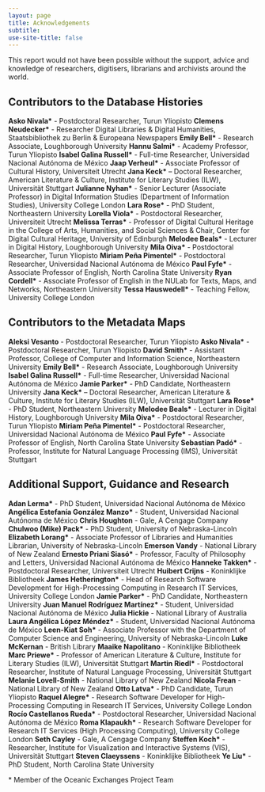 ```yaml
---
layout: page
title: Acknowledgements
subtitle: 
use-site-title: false
---
```


This report would not have been possible without the support, advice and knowledge of researchers, digitisers, librarians and archivists around the world.

## Contributors to the Database Histories

**Asko Nivala\*** - Postdoctoral Researcher, Turun Yliopisto
**Clemens Neudecker\*** - Researcher Digital Libraries & Digital Humanities, Staatsbibliothek zu Berlin & Europeana Newspapers
**Emily Bell\*** - Research Associate, Loughborough University
**Hannu Salmi\*** - Academy Professor, Turun Yliopisto
**Isabel Galina Russell\*** - Full-time Researcher, Universidad Nacional Autónoma de México
**Jaap Verheul\*** - Associate Professor of Cultural History, Universiteit Utrecht
**Jana Keck\*** – Doctoral Researcher, American Literature & Culture, Institute for Literary Studies (ILW), Universität Stuttgart
**Julianne Nyhan\*** - Senior Lecturer (Associate Professor) in Digital Information Studies (Department of Information Studies), University College London
**Lara Rose\*** - PhD Student, Northeastern University
**Lorella Viola\*** - Postdoctoral Researcher, Universiteit Utrecht
**Melissa Terras\*** - Professor of Digital Cultural Heritage in the College of Arts, Humanities, and Social Sciences & Chair, Center for Digital Cultural Heritage, University of Edinburgh
**Melodee Beals\*** - Lecturer in Digital History, Loughborough University
**Mila Oiva\*** - Postdoctoral Researcher, Turun Yliopisto
**Miriam Peña Pimentel\*** - Postdoctoral Researcher, Universidad Nacional Autónoma de México
**Paul Fyfe\*** - Associate Professor of English, North Carolina State University
**Ryan Cordell\*** - Associate Professor of English in the NULab for Texts, Maps, and Networks, Northeastern University
**Tessa Hauswedell\*** - Teaching Fellow, University College London

## Contributors to the Metadata Maps

**Aleksi Vesanto** - Postdoctoral Researcher, Turun Yliopisto
**Asko Nivala\*** - Postdoctoral Researcher, Turun Yliopisto
**David Smith\*** - Assistant Professor, College of Computer and Information Science, Northeastern University
**Emily Bell\*** - Research Associate, Loughborough University
**Isabel Galina Russell\*** - Full-time Researcher, Universidad Nacional Autónoma de México
**Jamie Parker\*** - PhD Candidate, Northeastern University
**Jana Keck\*** – Doctoral Researcher, American Literature & Culture, Institute for Literary Studies (ILW), Universität Stuttgart
**Lara Rose\*** - PhD Student, Northeastern University
**Melodee Beals\*** - Lecturer in Digital History, Loughborough University
**Mila Oiva\*** - Postdoctoral Researcher, Turun Yliopisto
**Miriam Peña Pimentel\*** - Postdoctoral Researcher, Universidad Nacional Autónoma de México
**Paul Fyfe\*** - Associate Professor of English, North Carolina State University
**Sebastian Padó\*** - Professor, Institute for Natural Language Processing (IMS), Universität Stuttgart

## Additional Support, Guidance and Research

**Adan Lerma\*** - PhD Student, Universidad Nacional Autónoma de México
**Angélica Estefanía González Manzo\*** - Student, Universidad Nacional Autónoma de México
**Chris Houghton** - Gale, A Cengage Company
**Chulwoo (Mike) Pack\*** - PhD Student, University of Nebraska-Lincoln
**Elizabeth Lorang\*** - Associate Professor of Libraries and Humanities Librarian, University of Nebraska-Lincoln
**Emerson Vandy** - National Library of New Zealand
**Ernesto Priani Siasó\*** - Professor, Faculty of Philosophy and Letters, Universidad Nacional Autónoma de México
**Hanneke Takken\*** - Postdoctoral Researcher, Universiteit Utrecht
**Huibert Crijns** - Koninklijke Bibliotheek
**James Hetherington\*** - Head of Research Software Development for High-Processing Computing in Research IT Services, University College London
**Jamie Parker\*** - PhD Candidate, Northeastern University
**Juan Manuel Rodríguez Martínez\*** - Student, Universidad Nacional Autónoma de México
**Julia Hickie** - National Library of Australia
**Laura Angélica López Méndez\*** - Student, Universidad Nacional Autónoma de México
**Leen-Kiat Soh\*** - Associate Professor with the Department of Computer Science and Engineering, University of Nebraska-Lincoln
**Luke McKernan** - British Library
**Maaike Napolitano** - Koninklijke Bibliotheek
**Marc Priewe\*** - Professor of American Literature & Culture, Institute for Literary Studies (ILW), Universität Stuttgart
**Martin Riedl\*** - Postdoctoral Researcher, Institute of Natural Language Processing, Universität Stuttgart
**Melanie Lovell-Smith** - National Library of New Zealand
**Nicola Frean** - National Library of New Zealand
**Otto Latva\*** - PhD Candidate, Turun Yliopisto
**Raquel Alegre\*** - Research Software Developer for High-Processing Computing in Research IT Services, University College London
**Rocío Castellanos Rueda\*** - Postdoctoral Researcher, Universidad Nacional Autónoma de México
**Roma Klapaukh\*** - Research Software Developer for Research IT Services (High Processing Computing), University College London
**Seth Cayley** - Gale, A Cengage Company
**Steffen Koch\*** - Researcher, Institute for Visualization and Interactive Systems (VIS), Universität Stuttgart
**Steven Claeyssens** - Koninklijke Bibliotheek
**Ye Liu\*** - PhD Student, North Carolina State University

\* Member of the Oceanic Exchanges Project Team